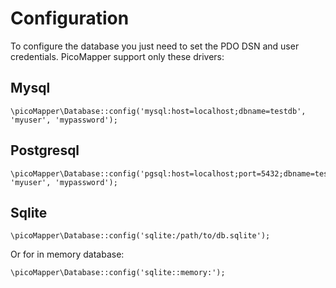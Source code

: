 Configuration
=============

To configure the database you just need to set the PDO DSN and user credentials. 
PicoMapper support only these drivers:


Mysql
-----

    \picoMapper\Database::config('mysql:host=localhost;dbname=testdb', 'myuser', 'mypassword');


Postgresql
----------

    \picoMapper\Database::config('pgsql:host=localhost;port=5432;dbname=testdb', 'myuser', 'mypassword');

Sqlite
------

    \picoMapper\Database::config('sqlite:/path/to/db.sqlite');

Or for in memory database:

    \picoMapper\Database::config('sqlite::memory:');

